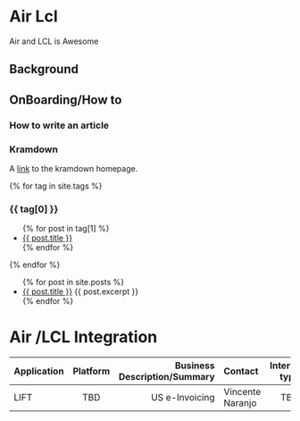 

# Air Lcl
Air and LCL is Awesome


<!--
{% if page.show_sidebar %}
### found sidebar
  <div class="sidebar">
    <ul>
    {% for post in site.posts %}
        <li>
        <a href="{{ post.url }}">{{ post.title }}</a>
        {{ post.excerpt }} 
        </li>
    {% endfor %}
    </ul>

  </div>
{% endif %}-->


## Background

## OnBoarding/How to 
### How to write an article
### Kramdown
A [link](http://kramdown.gettalong.org)
to the kramdown homepage.


{% for tag in site.tags %}
  <h3>{{ tag[0] }}</h3>
  <ul>
    {% for post in tag[1] %}
      <li><a href="{{ post.url }}">{{ post.title }}</a></li>
    {% endfor %}
  </ul>
{% endfor %}

<ul>
  {% for post in site.posts %}
    <li>
      <a href="{{ post.url }}">{{ post.title }}</a>
       {{ post.excerpt }} 
    </li>
  {% endfor %}
</ul> 

# Air /LCL Integration

| Application | Platform | Business Description/Summary | Contact | Interface type |  Definition |
|:--------|:-------:|--------:|:--------|:-------:|--------:|
| LIFT | TBD | US e-Invoicing | Vincente Naranjo | TBD | unknown |
